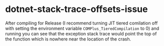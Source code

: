 # dotnet-stack-trace-offsets-issue
After compiling for Release (I recommend turning JIT tiered comilation off with setting the environment variable `COMPlus_TieredCompilation` to 0) and running you can see that the exception stack trace would point the top of the function which is nowhere near the location of the crash.
